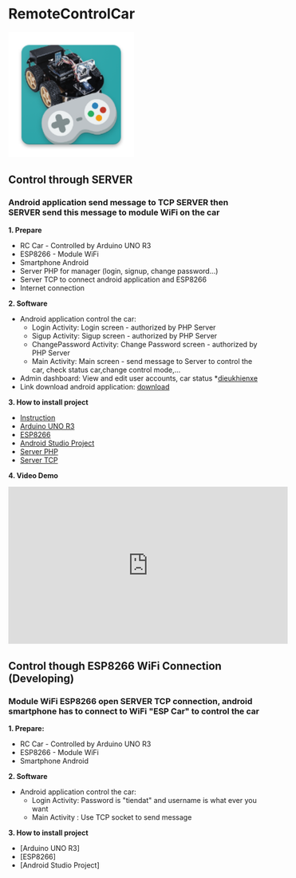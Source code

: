 # RemoteControlCar

<img src="/images/ic_launcher.png" width="50%">

## Control through SERVER
### Android application send message to TCP SERVER then SERVER send this message to module WiFi on the car
**1. Prepare**
- RC Car - Controlled by Arduino UNO R3
- ESP8266 - Module WiFi
- Smartphone Android
- Server PHP for manager (login, signup, change password...)
- Server TCP to connect android application and ESP8266
- Internet connection

**2. Software**
- Android application control the car:
  + Login Activity: Login screen - authorized by PHP Server
  + Sigup Activity: Sigup screen - authorized by PHP Server
  + ChangePassword Activity: Change Password screen - authorized by PHP Server
  + Main Activity: Main screen - send message to Server to control the car, check status car,change control mode,...
- Admin dashboard: View and edit user accounts, car status
	*[dieukhienxe](http://13.58.108.38/dieukhienxe)
- Link download android application: [download](https://github.com/ElipLam/RemoteControlCar/blob/master/CarController.apk)

**3. How to install project**
- [Instruction](https://github.com/ElipLam/RemoteControlCar/tree/master/Source)
- [Arduino UNO R3](https://github.com/ElipLam/RemoteControlCar/tree/master/Source/Arduino/car_arduino)
- [ESP8266](https://github.com/ElipLam/RemoteControlCar/tree/master/Source/Arduino/car_esp)
- [Android Studio Project](https://github.com/ElipLam/RemoteControlCar/tree/master/Source/AndroidStudioProjects)
- [Server PHP](https://github.com/ElipLam/RemoteControlCar/tree/master/Source/PHP_SERVER)
- [Server TCP](https://github.com/ElipLam/RemoteControlCar/tree/master/Source/TCPClientServer)

**4. Video Demo**

<iframe width="560" height="315" src="https://www.youtube.com/embed/yZIspidyYyA" frameborder="0" allow="accelerometer; autoplay; encrypted-media; gyroscope; picture-in-picture" allowfullscreen></iframe>

## Control though ESP8266 WiFi Connection (Developing)
### Module WiFi ESP8266 open SERVER TCP connection, android smartphone has to connect to WiFi "ESP Car" to control the car
**1. Prepare:**
- RC Car - Controlled by Arduino UNO R3
- ESP8266 - Module WiFi
- Smartphone Android

**2. Software**
- Android application control the car:
  + Login Activity: Password is "tiendat" and username is what ever you want
  + Main Activity : Use TCP socket to send message

**3. How to install project**
- [Arduino UNO R3]
- [ESP8266]
- [Android Studio Project]
